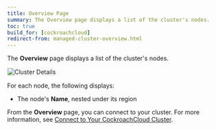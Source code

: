 ```yaml
---
title: Overview Page
summary: The Overview page displays a list of the cluster's nodes.
toc: true
build_for: [cockroachcloud]
redirect-from: managed-cluster-overview.html
---
```


The **Overview** page displays a list of the cluster's nodes.

<img src="{{ 'images/v19.2/managed/cluster-details-page.png' | relative_url }}" alt="Cluster Details" style="border:1px solid #eee;max-width:100%" />

For each node, the following displays:

- The node's **Name**, nested under its region

From the **Overview** page, you can connect to your cluster. For more information, see [Connect to Your CockroachCloud Cluster](cockroachcloud-connect-to-your-cluster.html).
